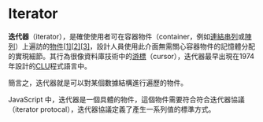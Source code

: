 # Iterator

**迭代器**（iterator），是確使使用者可在容器物件（container，例如[連結串列](https://zh.wikipedia.org/wiki/鏈表)或[陣列](https://zh.wikipedia.org/wiki/陣列)）上遍訪的[物件](https://zh.wikipedia.org/wiki/对象_(计算机科学))[[1\]](https://zh.wikipedia.org/wiki/迭代器#cite_note-1)[[2\]](https://zh.wikipedia.org/wiki/迭代器#cite_note-definition-2)[[3\]](https://zh.wikipedia.org/wiki/迭代器#cite_note-3)，設計人員使用此介面無需關心容器物件的記憶體分配的實現細節。其行為很像資料庫技術中的[游標](https://zh.wikipedia.org/wiki/指標_(資料庫))（cursor），迭代器最早出現在1974年設計的[CLU](https://zh.wikipedia.org/wiki/CLU)程式語言中。

簡言之，迭代器就是可以對某個數據結構進行遍歷的物件。

JavaScript 中，迭代器是一個具體的物件，這個物件需要符合符合迭代器協議（iterator protocal），迭代器協議定義了產生一系列值的標準方式。